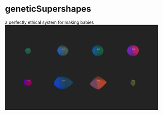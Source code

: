 # geneticSupershapes

a perfectly ethical system for making babies
![alt text](geneticSupershapes.png "baby lads")
